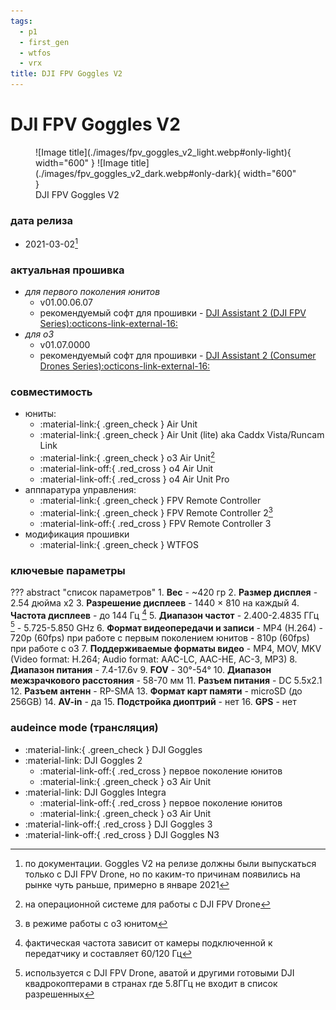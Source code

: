 ```yaml
---
tags:
  - p1
  - first_gen
  - wtfos
  - vrx
title: DJI FPV Goggles V2
---
```

# DJI FPV Goggles V2
<figure markdown="span">
  ![Image title](./images/fpv_goggles_v2_light.webp#only-light){ width="600" }
  ![Image title](./images/fpv_goggles_v2_dark.webp#only-dark){ width="600" }
  <figcaption>DJI FPV Goggles V2</figcaption>
</figure>

### дата релиза
- 2021-03-02[^1]

### актуальная прошивка
* _для первого поколения юнитов_
    * v01.00.06.07
    * рекомендуемый софт для прошивки - <a href="https://www.dji.com/downloads/softwares/dji-assistant-2-dji-fpv-series" target="_blank">DJI Assistant 2 (DJI FPV Series):octicons-link-external-16:</a>
* _для o3_
    * v01.07.0000
    * рекомендуемый софт для прошивки - <a href="https://www.dji.com/downloads/softwares/dji-assistant-2-consumer-drones-series" target="_blank">DJI Assistant 2 (Consumer Drones Series):octicons-link-external-16:</a>

### совместимость
* юниты:
    * :material-link:{ .green_check } Air Unit
    * :material-link:{ .green_check } Air Unit (lite) aka Caddx Vista/Runcam Link
    * :material-link:{ .green_check } o3 Air Unit[^2]
    * :material-link-off:{ .red_cross } o4 Air Unit
    * :material-link-off:{ .red_cross } o4 Air Unit Pro
* апппаратура управления:
    * :material-link:{ .green_check } FPV Remote Controller 
    * :material-link:{ .green_check } FPV Remote Controller 2[^3]
    * :material-link-off:{ .red_cross } FPV Remote Controller 3
* модификация прошивки
    * :material-link:{ .green_check } WTFOS

### ключевые параметры
??? abstract "список параметров"
    1. **Вес**
        - ~420 гр
    2. **Размер дисплея**
        - 2.54 дюйма x2
    3. **Разрешение дисплеев**
        - 1440 × 810 на каждый
    4. **Частота дисплеев**
        - до 144 Гц [^4]
    5. **Диапазон частот**
        - 2.400-2.4835 ГГц [^5]
        - 5.725-5.850 GHz
    6. **Формат видеопередачи и записи**
        - MP4 (H.264)
        - 720p (60fps) при работе с первым поколением юнитов
        - 810p (60fps) при работе с o3
    7. **Поддерживаемые форматы видео**
        - MP4, MOV, MKV (Video format: H.264; Audio format: AAC-LC, AAC-HE, AC-3, MP3)
    8. **Диапазон питания**
        - 7.4-17.6v
    9. **FOV**
        - 30°-54°
    10. **Диапазон межзрачкового расстояния**
        - 58-70 мм
    11. **Разъем питания**
        - DC 5.5x2.1
    12. **Разъем антенн**
        - RP-SMA 
    13. **Формат карт памяти** 
        - microSD (до 256GB)
    14. **AV-in**
        - да
    15. **Подстройка диоптрий**
        - нет
    16. **GPS**
        - нет
### audeince mode (трансляция)
* :material-link:{ .green_check }  DJI Goggles
* :material-link:  DJI Goggles 2
    * :material-link-off:{ .red_cross } первое поколение юнитов
    * :material-link:{ .green_check } o3 Air Unit
* :material-link:  DJI Goggles Integra
    * :material-link-off:{ .red_cross } первое поколение юнитов
    * :material-link:{ .green_check } o3 Air Unit
* :material-link-off:{ .red_cross }  DJI Goggles 3
* :material-link-off:{ .red_cross }  DJI Goggles N3

[^1]: по документации. Goggles V2 на релизе должны были выпускаться только с DJI FPV Drone, но по каким-то причинам появились на рынке чуть раньше, примерно в январе 2021
[^2]: на операционной системе для работы с DJI FPV Drone
[^3]: в режиме работы с о3 юнитом
[^4]: фактическая частота зависит от камеры подключенной к передатчику и составляет 60/120 Гц
[^5]: используется с DJI FPV Drone, аватой и другими готовыми DJI квадрокоптерами в странах где 5.8ГГц не входит в список разрешенных
